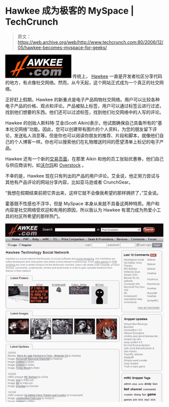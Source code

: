 # Hawkee 成为极客的 MySpace | TechCrunch

> 原文：<https://web.archive.org/web/http://www.techcrunch.com:80/2006/12/05/hawkee-becomes-myspace-for-geeks/>

 [![hawkee_logo.jpg](img/98b20b9d3d9489b573608c5a7f579c46.png)](https://web.archive.org/web/20141017001958/http://www.hawkee.com/) 传统上， [Hawkee](https://web.archive.org/web/20141017001958/http://www.hawkee.com/) 一直是开发者社区分享代码的地方，有点像社交网络。然而，从今天起，这个网站正式成为一个真正的社交网络。

正好赶上假期，Hawkee 的新重点是电子产品购物社交网络。用户可以比较各种电子产品的价格、观点和评论。产品被贴上标签，用户可以通过标签云进行过滤，找到他们想要的东西。他们还可以过滤标签，找到他们社交网络中的人写的评论。

Hawkee 的创始人斯科特·艾金(Scott Aikin)表示，他试图确保自己具备所有的“基本社交网络”功能。因此，您可以创建带有图片的个人资料，为您的朋友留下评论，发送私人消息等。但是你也可以阅读你朋友的推荐、片段和脚本，就像他们自己的个人博客一样。你也可以搜索他们在礼物赠送时间的愿望清单上标记的电子产品。

Hawkee 还有一个新的[交易页面](https://web.archive.org/web/20141017001958/http://www.hawkee.com/shop/promotions.php?mode=latest)，在那里 Aikin 和他的员工张贴优惠券，他们自己与供应商谈判，如[沃尔玛](https://web.archive.org/web/20141017001958/http://www.walmart.com/)和 [Overstock](https://web.archive.org/web/20141017001958/http://www.overstock.com/) 。

不幸的是，Hawkee 现在只有列出的产品的用户评论。艾金说，他正努力尝试与其他有产品评论的网站分享内容，比如亚马逊或者 CrunchGear。

“我想在假期结束前把它弄出来，这样它就不会像我希望的那样拥挤了，”艾金说。

霍基既不性感也不浮华，但是 MySpace 本身从来就不具备这两种特质。用户和内容是社交网络受欢迎和有用的原因，所以我认为 Hawkee 有潜力成为热爱小工具的社区所希望的那样热门。

![hawkee_screen.jpg](img/fcc73a38e500fb70b83fdc96b235098d.png)